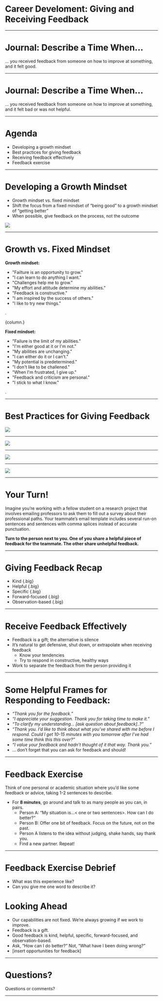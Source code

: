 # Career Develoment: Giving and Receiving Feedback

<!--
Today we’ll discuss two absolutely critical professional skills: giving and receiving feedback. 

*Give 1-2 anecdotes or reasons why giving and receiving feedback are important skills to develop.*

It can be challenging to both give and receive feedback well, and there is always room for improvement. When you leave this session you won’t be an expert on either (I’m certainly not!), but you’ll have a broader understanding of why particular kinds of feedback are likely to have their desired effect and why others are not. I hope you’ll also leave with some helpful suggestions for more effectively receiving feedback, no matter who it comes from.

I’d also like to mention that giving and receiving feedback can be emotional and feel personal at times. This session will be most meaningful if you share your perspectives and questions. What’s shared within this group should stay within this group.

Integrating the tips from this session will help you make the most of academic and professional work.

But first, please take the notecard on your desk and a pen or pencil.
-->

---

# Journal: Describe a Time When...

… you received feedback from someone on how to improve at something, and it felt good.

<!--
Take the notecard in front of you and take two minutes to jot down some thoughts on the prompt: describe a time when you received feedback from someone on how to improve at something, and it felt good. 

*Ask for volunteers: What made it feel good?*

Clearly there are ways to suggest improvements that are well-received and can lead to meaningful change.
-->

---

# Journal: Describe a Time When...

… you received feedback from someone on how to improve at something, and it felt bad or was not helpful.

<!--
Turn the notecard over and take two minutes to jot down some thoughts on this next prompt: describe a time when you received feedback from someone on how to improve at something, and it felt bad or was not helpful.

*Ask for volunteers: What made it feel bad or made it unhelpful?*

Clearly there are ways people deliver feedback that cause the receiver to ignore the feedback, shut down, and/or lose some faith in them as a colleague, boss, or peer. Sometimes *how* someone says something can make a tremendous difference in whether or not the person welcomes and integrates the feedback.
-->

---

# Agenda

* Developing a growth mindset  
* Best practices for giving feedback
* Receiving feedback effectively
* Feedback exercise

<!--
We’ll start by discussing growth mindset, and then we’ll dive into best practices for both giving and receiving feedback in constructive ways. We’ll close by putting these to use with some practice.
-->

---

# Developing a Growth Mindset

* Growth mindset vs. fixed mindset 
* Shift the focus from a fixed mindset of “being good” to a growth mindset of “getting better”
* When possible, give feedback on the process, not the outcome

![](res/feedback01.png)

<!--Before we even get to talking about giving and receiving feedback, let’s ground this conversation in an important scientific concept related to feedback: growth mindset. 
-->

---

# Growth vs. Fixed Mindset

**Growth mindset:**

* "Failture is an opportunity to grow."
* "I can learn to do anything I want."
* "Challenges help me to grow."
* "My effort and attitude determine my abilities."
* "Feedback is constructive."
* "I am inspired by the success of others."
* "I like to try new things."

.

{column.}

**Fixed mindset:**

* "Failure is the limit of my abilities."
* "I'm either good at it or I'm not."
* "My abilities are unchanging."
* "I can either do it or I can't."
* "My potential is predetermined."
* "I don't like to be challened."
* "When I'm frustrated, I give up."
* "Feedback and criticism are personal."
* "I stick to what I know."

.

<!--
These are the differences between growth mindset and fixed mindset. If someone has a growth mindset, they think their talents and abilities can be improved through working hard and seeking to grow in a particular area. This view sparks a desire to learn and the buoyancy to persist when challenged. The opposite is a fixed mindset. In a fixed mindset, people think their intelligence and talents are fixed traits, or characteristics they were born with. People with a fixed mindset are likely to believe innate talents alone create success and concern themselves with what they’re good at instead of developing skills to improve. 

Significant research supports the assertion that we are capable of growing our intelligence and skills much like we’re capable of growing and building physical muscles in our body. Teams that operate with a growth mindset work better together, have open discussions, and feel they can surface disagreements in a safe space. Teams that work with a fixed mindset are often anxious about how their ideas would be received and worried about being judged as either smart or dumb.
-->

---

# Best Practices for Giving Feedback

![](res/feedback02.png)

<!--
Here are some best practices for giving feedback. How you deliver the feedback can depend on the situation and the person on the receiving end, but these are generally helpful guidelines to keep in mind when delivering feedback.

Are there other best practices you can think of?
-->

---

![](res/feedback03.png)

<!--
Let’s apply those best practices to some examples. What’s the difference between the two pieces of feedback shown here? 

Truly helpful: “I” statement, behavior- and observation-focused, balanced, looking toward the future
Er...not so helpful…: person-focused, vague, unkind, entirely critical, “you” statements
-->

---

![](res/feedback04.png)

<!--
What about this one? What’s the difference between the two pieces of feedback shown here? 

Truly helpful: “I” statement, behavior- and observation-focused, balanced, looking toward the future
Er...not so helpful…: person-focused, vague, unkind, entirely critical, “you” statements
-->

---

![](res/feedback05.png)

<!--
Here’s a last example. What do you think? 

Truly helpful: “I” statement, behavior- and observation-focused, balanced, looking toward the future
Er...not so helpful…: person-focused, vague, unkind, entirely critical, “you” statements
-->

---

# Your Turn!

Imagine you’re working with a fellow student on a research project that involves emailing professors to ask them to fill out a survey about their professional paths. Your teammate’s email template includes several run-on sentences and sentences with comma splices instead of accurate punctuation.

**Turn to the person next to you.
One of you share a helpful piece of feedback for the teammate. The other share unhelpful feedback.**

<!--

*Ask a student to read the first paragraph.*

Now turn to the person next to you or find a partner sitting elsewhere. One of you share a HELPFUL piece of feedback for this teammate. The other person share an UNHELPFUL piece of feedback. We’ll gather back together and share some examples in 2-3 minutes.

Ok, let’s go over some examples! Who wants to share?

*Point out where students have applied specific elements to helpful and unhelpful feedback to their responses.*
--> 

---

# Giving Feedback Recap

* Kind {.big}
* Helpful {.big}
* Specific {.big}
* Forward-focused {.big}
* Observation-based {.big}

<!--
To summarize, good constructive feedback is kind, specific, helpful, forward-focused, and observation-based. It doesn’t dwell on the past, it’s not all negative, and it doesn’t focus on the person.
-->

---

# Receive Feedback Effectively

* Feedback is a gift; the alternative is silence
* It’s natural to get defensive, shut down, or extrapolate when receiving feedback
    * Know your tendencies
    * Try to respond in constructive, healthy ways
* Work to separate the feedback from the person providing it

<!--
* It’s not always easy to be open to constructive feedback, and that’ll probably be the understatement of the day. 

What do you find difficult about receiving critical feedback? 

* One way to become more open to developmental feedback is to think of feedback as a gift. Feedback is a way for people to show investment in you. The alternative is silence. If people (family members, roommates, or colleagues) were not interested in seeing you reach your potential in some way, they could always say nothing when you could be doing better -- or when you’re doing great. Feedback very often derives from someone wanting to see you succeed or improve at something. It’s best to think of that way way. Be grateful as best as you’re able and say thank you.
* Also, many of us can get defensive or shut down when receiving feedback. Sometimes we extrapolate from a small piece of feedback and assume we are not good or incapable of improving at something. For example, the advertising executive quoted in the prep article you read said when he heard his boss make an offhand joke about his lack of professionalism, he said he was flooded with shame and “all his failings rush to mind, as if he were Googling ‘things wrong with me’ and getting 1.2 million hits, with sponsored ads from his father and his ex. In this state it’s hard to see the feedback at ‘actual size.’” But now that Michael understands his standard operating procedure, he’s able to make better choices about where to go from there. He said he’s now able to reassure himself that he’s exaggerating, and usually after he sleeps on it, he’s in a better place to figure out whether there’s something he can learn. He’s learned what he needs to do to appropriately and constructively ingest and make use of the feedback given to him.
* Another tip is to work to separate the feedback from the person giving it. If the feedback is on target and the advice is wise, it shouldn’t matter who’s delivering it. But it does. Often our feelings about the feedback giver (or how, when, where he delivered the comments) can override the feedback itself. It’s best to attempt to view feedback on its own. You don’t have to apply every piece of feedback you receive, but it would be foolish to rule out a good piece of advice because of some grievance regarding the person giving it.

Source: 
-->

---

# Some Helpful Frames for Responding to Feedback:


* *“Thank you for the feedback.”*
* *“I appreciate your suggestion. Thank you for taking time to make it.”*
* *“To clarify my understanding… [ask question about feedback]..?”*
* *“Thank you. I’d like to think about what you’ve shared with me before I respond. Could I get 10-15 minutes with you tomorrow after I’ve had some time think this this over?”*
* *“I value your feedback and hadn’t thought of it that way. Thank you.”*
* … don’t forget that you can ask for feedback and should! 

<!--
Here are some helpful frames for how to receive feedback in the moment. 

If you know it’s your tendency to get defensive or shut down when receiving critical feedback, sometimes it’s best to ask for some time to digest before responding. If the person giving the feedback is your boss, this can be especially wise, as it’s important to preserve your relationship with that person and not say things you’ll come to regret. Granted, this extra time isn’t always possible, but it’s worth asking if you can receive your performance review in writing the day before you meet with your boss or put other similar structures in place.

Don’t forget to ask for feedback! As you read in the HBR article, research shows people who explicitly seek critical feedback tend to get higher performance ratings. This is probably because someone who’s asking for coaching is likely to take what is said and genuinely improve. Asking for feedback also communicates you have humility, respect, a desire to achieve, and confidence.

[Can you think of a time you’ve asked for constructive feedback preemptively?]
-->

---

# Feedback Exercise

Think of one personal or academic situation where you’d like some feedback or advice, taking 1-2 sentences to describe.  

* For **8 minutes**, go around and talk to as many people as you can, in pairs.
    * Person A: “My situation is…< one or two sentences>.  How can I do better?”
    * Person B: Offer one bit of feedback.  Focus on the future, not on the past.
    * Person A listens to the idea without judging, shake hands, say thank you.
    * Find a new partner. Repeat!

<!--
Let’s put this into practice!

[Ask a student to read the slide.]

This is meant to be a fun exercise with an easy-to-describe example. I might say, “My situation is that I take forever to put my clothes away after doing laundry. How can I do better?” OR “I munch on snacks right before dinner, a very bad habit. How can I do better?” OR “I often let personal emails slip deep into my inbox before I’m able to respond, and then I can’t find them. How do I do better?” The point is to proactively ask for feedback from others to benefit our own personal growth. Feedback should be constructive, forward-thinking, and kind. Remember, we’re looking ahead. It’s not, “what have I been doing wrong?” It’s “how can I do better?” Eight minutes --- go!
-->

---

# Feedback Exercise Debrief

* What was this experience like? 
* Can you give me one word to describe it?

<!--
How many of you heard at least one piece of feedback that you liked and might want to try? What was this experience like in one word?

[Elicit student contributions and respond to them.]

The most common word that comes up is “fun” -- not painful, not uncomfortable or embarrassing. It’s fun because it shows good ideas can come from everyone around you. They don’t have to be an expert. Focusing on the future feels good. There’s no need to nitpick ideas from others. Just listen and take what you think is useful.
-->

# Looking Ahead

* Our capabilities are not fixed. We’re always growing if we work to improve.
* Feedback is a gift.
* Good feedback is kind, helpful, specific, forward-focused, and observation-based.
* Ask, “How can I do better?” Not, “What have I been doing wrong?”
* [insert opportunities for feedback]

<!--
Let’s recap what we’ve gone over today and look ahead at some opportunities for giving and receiving feedback. 

[Ask students to go over the first four points. Then share what opportunities students will have to give and receive feedback

OPTIONAL: There are three upcoming feedback applications to highlight:
Design Reviews -- Staff and/or visiting mentors will soon provide feedback and guidance on their project design docs.
Tech Talks feedback - you’ll give a talk (TBD), and peers will write constructive feedback for you.
Project Partner feedback -- During Week 7/8, your project partners will share what you did well and offer suggestions for personal growth
-->

---

# Questions?

Questions or comments?

<!--
Thank you all so much for participating today and for your willingness to engage with this important topic. What remaining questions or comments do you have?
-->

---
